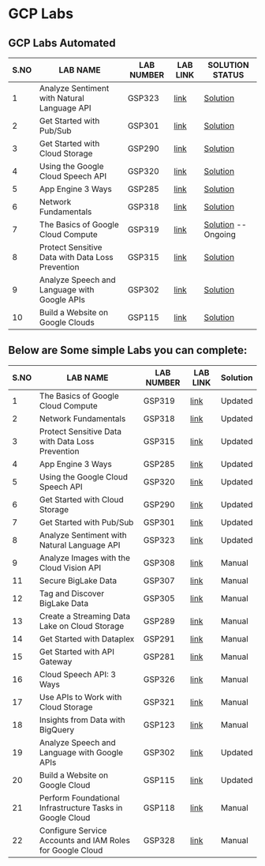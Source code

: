 # GCP Labs

## GCP Labs Automated 

| S.NO | LAB NAME | LAB NUMBER | LAB LINK | SOLUTION STATUS |
|------|----------|------------|----------|-----------------|
| 1 | Analyze Sentiment with Natural Language API | GSP323 | [link](<https://www.cloudskillsboost.google/quests/323>) | [Solution](<https://github.com/Yesh2307/GCP_Labs/blob/main/NLP_Sentimental.txt>)
| 2 | Get Started with Pub/Sub | GSP301 | [link](<https://www.cloudskillsboost.google/quests/301>) | [Solution](<https://github.com/Yesh2307/GCP_Labs/blob/main/Get_Start_PubSUB.txt>)
| 3 | Get Started with Cloud Storage | GSP290 | [link](<https://www.cloudskillsboost.google/quests/290>) | [Solution](<https://github.com/Yesh2307/GCP_Labs/blob/main/GET_Start_Storage.txt>)
| 4 | Using the Google Cloud Speech API | GSP320 | [link](<https://www.cloudskillsboost.google/quests/320>) | [Solution](<https://github.com/Yesh2307/GCP_Labs/blob/main/Cloud_Speech_API.txt>)
| 5 | App Engine 3 Ways| GSP285 | [link](<https://www.cloudskillsboost.google/quests/285>) | [Solution](<https://github.com/Yesh2307/GCP_Labs/edit/main/App_Engine_3_Ways.txt>)
| 6 | Network Fundamentals | GSP318 | [link](<https://www.cloudskillsboost.google/quests/318>) | [Solution](<https://github.com/Yesh2307/GCP_Labs/blob/main/Netwrok_Funda.txt>)
| 7 |  The Basics of Google Cloud Compute | GSP319 | [link](<https://www.cloudskillsboost.google/quests/319>) | [Solution](<https://github.com/Yesh2307/GCP_Labs/blob/main/Basic_compute_cloud.txt>) -- Ongoing
| 8 | Protect Sensitive Data with Data Loss Prevention | GSP315 | [link](<https://www.cloudskillsboost.google/quests/315>) | [Solution](<https://github.com/Yesh2307/GCP_Labs/blob/main/Protect_data_sensitive_data.txt>)
| 9 | Analyze Speech and Language with Google APIs | GSP302 | [link](<https://www.cloudskillsboost.google/quests/302>) | [Solution](<https://github.com/Yesh2307/GCP_Labs/blob/main/Analyze%20Speech%20.txt>)
| 10 | Build a Website on Google Clouds | GSP115 | [link](<https://www.cloudskillsboost.google/quests/115>) | [Solution](<https://github.com/Yesh2307/GCP_Labs/blob/main/Website.txt>)



## Below are Some simple Labs you can complete: 


| S.NO | LAB NAME | LAB NUMBER | LAB LINK| Solution | 
|------|----------|------------|----------|-----------------|
| 1 | The Basics of Google Cloud Compute | GSP319 | [link](<https://www.cloudskillsboost.google/quests/319>) | Updated | 
| 2 | Network Fundamentals | GSP318 | [link](<https://www.cloudskillsboost.google/quests/318>) | Updated | 
| 3 | Protect Sensitive Data with Data Loss Prevention | GSP315 | [link](<https://www.cloudskillsboost.google/quests/315>)  | Updated | 
| 4 | App Engine 3 Ways| GSP285 | [link](<https://www.cloudskillsboost.google/quests/285>) | Updated |
| 5 | Using the Google Cloud Speech API | GSP320 | [link](<https://www.cloudskillsboost.google/quests/320>) | Updated |
| 6 |  Get Started with Cloud Storage | GSP290 | [link](<https://www.cloudskillsboost.google/quests/290>)  | Updated |
| 7 | Get Started with Pub/Sub | GSP301 | [link](<https://www.cloudskillsboost.google/quests/301>) | Updated |
| 8 | Analyze Sentiment with Natural Language API | GSP323 | [link](<https://www.cloudskillsboost.google/quests/323>) | Updated |
| 9 | Analyze Images with the Cloud Vision API  | GSP308 | [link](<https://www.cloudskillsboost.google/quests/308>) | Manual |
| 11 | Secure BigLake Data  | GSP307 | [link](<https://www.cloudskillsboost.google/quests/307>) | Manual |
| 12 | Tag and Discover BigLake Data  | GSP305| [link](<https://www.cloudskillsboost.google/quests/305>) | Manual |
| 13 | Create a Streaming Data Lake on Cloud Storage  | GSP289| [link](<https://www.cloudskillsboost.google/quests/289>) | Manual |
| 14 | Get Started with Dataplex | GSP291 | [link](<https://www.cloudskillsboost.google/quests/291>) | Manual |
| 15 | Get Started with API Gateway | GSP281 | [link](<https://www.cloudskillsboost.google/quests/281>) | Manual |
| 16 | Cloud Speech API: 3 Ways | GSP326 | [link](<https://www.cloudskillsboost.google/quests/326>) | Manual |
| 17 | Use APIs to Work with Cloud Storage | GSP321 | [link](<https://www.cloudskillsboost.google/quests/321>) | Manual |
| 18 | Insights from Data with BigQuery | GSP123 | [link](<https://www.cloudskillsboost.google/quests/123>) | Manual |
| 19 | Analyze Speech and Language with Google APIs | GSP302 | [link](<https://www.cloudskillsboost.google/quests/302>) | Updated |
| 20 | Build a Website on Google Cloud | GSP115 | [link](<https://www.cloudskillsboost.google/quests/115>) | Updated |
| 21 | Perform Foundational Infrastructure Tasks in Google Cloud | GSP118 | [link](<https://www.cloudskillsboost.google/quests/118>) | Manual |
| 22 | Configure Service Accounts and IAM Roles for Google Cloud | GSP328 | [link](<https://www.cloudskillsboost.google/quests/328>) | Manual |


   







  

  


  

  
